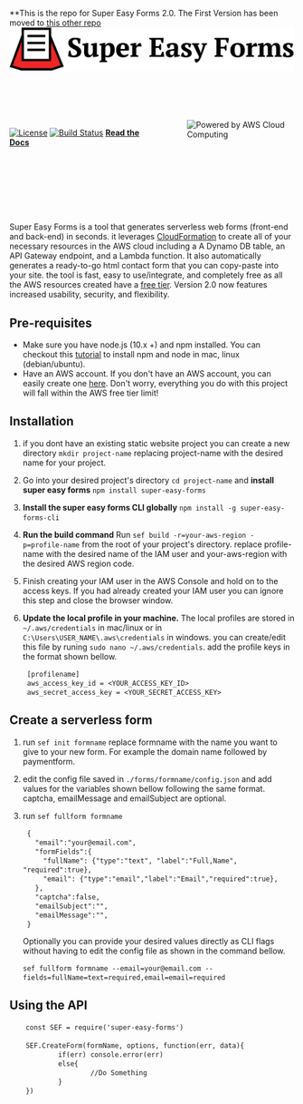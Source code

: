 **This is the repo for Super Easy Forms 2.0. The First Version has been moved to [this other repo](https://github.com/gkpty/super-easy-forms-classic)
![Super Easy Forms](img/super-easy-forms-logo.png)

<div bottom="100px" style="padding-top:70px; padding-bottom:70px">
<a href="https://aws.amazon.com/what-is-cloud-computing"><img style="margin-left:70px" align="right" height="70px" width="190px" src="https://d0.awsstatic.com/logos/powered-by-aws.png" alt="Powered by AWS Cloud Computing"></a>

[![License](http://img.shields.io/:license-mit-blue.svg?style=flat-square)](http://gkpty.mit-license.org)
[![Build Status](https://travis-ci.com/gkpty/super-easy-forms.svg?branch=master)](https://travis-ci.com/gkpty/super-easy-forms)
[**Read the Docs**](https://supereasyforms.com/docs.html)
</div><br><br>

Super Easy Forms is a tool that generates serverless web forms (front-end and back-end) in seconds. it leverages [CloudFormation](https://aws.amazon.com/cloudformation/) to create all of your necessary resources in the AWS cloud including a A Dynamo DB table, an API Gateway endpoint, and a Lambda function. It also automatically generates a ready-to-go html contact form that you can copy-paste into your site. the tool is fast, easy to use/integrate,  and completely free as all the AWS resources created have a [free tier](https://aws.amazon.com/free/). Version 2.0 now features increased usability, security, and flexibility.

## Pre-requisites

*  Make sure you have node.js (10.x +) and npm installed. You can checkout this [tutorial](https://medium.com/@lucaskay/install-node-and-npm-using-nvm-in-mac-or-linux-ubuntu-f0c85153e173) to install npm and node in mac, linux (debian/ubuntu).
* Have an AWS account. If you don't have an AWS account, you can easily create one [here](https://portal.aws.amazon.com/billing/signup?#/start). Don't worry, everything you do with this project will fall within the AWS free tier limit! 

## Installation

1. if you dont have an existing static website project you can create a new directory `mkdir project-name` replacing project-name with the desired name for your project. 
2. Go into your desired project's directory `cd project-name` and **install super easy forms** `npm install super-easy-forms`
3. **Install the super easy forms CLI globally** `npm install -g super-easy-forms-cli`
4. **Run the build command** Run `sef build -r=your-aws-region -p=profile-name` from the root of your project's directory. replace profile-name with the desired name of the IAM user and your-aws-region with the desired AWS region code.
5. Finish creating your IAM user in the AWS Console and hold on to the access keys. If you had already created your IAM user you can ignore this step and close the browser window.
6. **Update the local profile in your machine.** The local profiles are stored in `~/.aws/credentials` in mac/linux or in `C:\Users\USER_NAME\.aws\credentials` in windows. you can create/edit this file by runing `sudo nano ~/.aws/credentials`. add the profile keys in the format shown bellow.

        [profilename]
        aws_access_key_id = <YOUR_ACCESS_KEY_ID>
        aws_secret_access_key = <YOUR_SECRET_ACCESS_KEY>


## Create a serverless form

1. run `sef init formname` replace formname with the name you want to give to your new form. For example the domain name followed by paymentform.
2. edit the config file saved in `./forms/formname/config.json` and add values for the variables shown bellow following the same format. captcha, emailMessage and emailSubject are optional. 
3. run `sef fullform formname`

        {
          "email":"your@email.com",
          "formFields":{
            "fullName": {"type":"text", "label":"Full,Name", "required":true},
            "email": {"type":"email","label":"Email","required":true},
          },
          "captcha":false,
          "emailSubject":"",
          "emailMessage":"",
        }

    Optionally you can provide your desired values directly as CLI flags without having to edit the config file as shown in the command bellow.

       sef fullform formname --email=your@email.com --fields=fullName=text=required,email=email=required

## Using the API
        const SEF = require('super-easy-forms')

        SEF.CreateForm(formName, options, function(err, data){
                if(err) console.error(err)
                else{
                        //Do Something
                }
        })